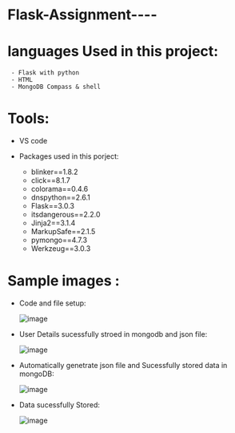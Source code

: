 # Flask-Assignment----

   # languages Used in this project:
     - Flask with python 
     - HTML
     - MongoDB Compass & shell
   # Tools:
   - VS code
     
 - Packages used in this porject:
   
    - blinker==1.8.2
    - click==8.1.7
    - colorama==0.4.6
    - dnspython==2.6.1
    - Flask==3.0.3
    - itsdangerous==2.2.0
    - Jinja2==3.1.4
    - MarkupSafe==2.1.5
    - pymongo==4.7.3
    - Werkzeug==3.0.3
   
# Sample images :
 - Code and file setup:
   
   ![image](https://github.com/hariz723/Flask-Assignment/assets/110483479/c262c778-e95b-4079-93d3-bae4e6aaf2c3)
 
 - User Details sucessfully stroed in mongodb and json file:
   
   ![image](https://github.com/hariz723/Flask-Assignment/assets/110483479/ac1d2490-7fcf-4731-a719-69fde7e54d89)
   
 - Automatically genetrate json file and Sucessfully stored data in mongoDB:
   
   ![image](https://github.com/hariz723/Flask-Assignment/assets/110483479/88450883-5b0d-4102-a0d1-91834df8d7a3)
   
 - Data sucessfully Stored:
   
   ![image](https://github.com/hariz723/Flask-Assignment/assets/110483479/c1525079-8847-434a-ad7c-14ecef4b27a5)



